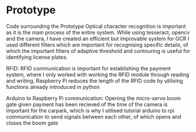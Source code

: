 # Prototype
Code surrounding the Prototype
Optical character recognition is important as it is the main process of the entire system. While using tesseract, opencv and the camera, 
I have created an efficient but improvable system for OCR
I used different filters which are important for recognising specific details, of which the important filters of adaptive threshold and contouring is useful
for identifying license plates. 

RFID:
RFID communication is important for establishing the payment system, where I only worked with working the RFID module through reading and writing. 
Raspberry Pi reduces the length of the RFID code by utilising functions already introduced in python

Arduino to Raspberry Pi communication:
Opening the micro-servo boom gate given payment has been recieved of the time of the camera is important for the carpark, which is why I utilised 
tutorial arduino to rpi communication to send signals between each other, of which opens and closes the boom gate
